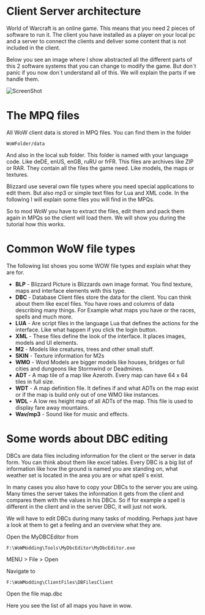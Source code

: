 # Client Server architecture #

World of Warcraft is an online game. This means that you need 2 pieces of software to run it. The client you have installed as a player on your local pc and a server to connect the clients and deliver some content that is not included in the client.

Below you see an image where I show abstracted all the different parts of this 2 software systems that you can change to modify the game. But don´t panic if you now don´t understand all of this. We will explain the parts if we handle them.

![ScreenShot](/screenshots/latest.png)

# The MPQ files #
All WoW client data is stored in MPQ files. You can find them in the folder

    WoWFolder/data

And also in the local sub folder. This folder is named with your language code. Like deDE, enUS, enGB, ruRU or frFR. This files are archives like ZIP or RAR. They contain all the files the game need. Like models, the maps or textures. 

Blizzard use several own file types where you need special applications to edit them. But also mp3 or simple text files for Lua and XML code. In the following I will explain some files you will find in the MPQs.

So to mod WoW you have to extract the files, edit them and pack them again in MPQs so the client will load them. We will show you during the tutorial how this works.

# Common WoW file types #

The following list shows you some WOW file types and explain what they are for.

* **BLP** - Blizzard Picture is Blizzards own image format. You find texture, maps and interface elements with this type.
* **DBC** - Database Client files store the data for the client. You can think about them like excel files. You have rows and columns of data describing many things. For Example what maps you have or the races, spells and much more.
* **LUA** - Are script files in the language Lua that defines the actions for the interface. Like what happen if you click the login button.
* **XML** - These files define the look of the interface. It places images, models and UI elements.
* **M2** - Models like creatures, trees and other small stuff.
* **SKIN** - Texture information for M2s
* **WMO** - Word Models are bigger models like houses, bridges or full cities and dungeons like Stormwind or Deadmines.
* **ADT** - A map tile of a map like Azeroth. Every map can have 64 x 64 tiles in full size.
* **WDT** - A map definition file. It defines if and what ADTs on the map exist or if the map is build only out of one WMO like instances.
* **WDL** - A low res height map of all ADTs of the map. This file is used to display fare away mountains.
* **Wav/mp3** - Sound like for music and effects.

# Some words about DBC editing #
DBCs are data files including information for the client or the server in data form. You can think about them like excel tables. Every DBC is a big list of information like how the ground is named you are standing on, what weather set is located in the area you are or what spell´s exist.

In many cases you also have to copy your DBCs to the server you are using. Many times the server takes the information it gets from the client and compares them with the values in his DBCs. So if for example a spell is different in the client and in the server DBC, it will just not work.

We will have to edit DBCs during many tasks of modding. Perhaps just have a look at them to get a feeling and an overview what they are.

Open the MyDBCEditor from

    F:\WoWModding\Tools\MyDbcEditor\MyDbcEditor.exe

MENU > File > Open

Navigate to

    F:\WoWModding\ClientFiles\DBFilesClient

Open the file map.dbc

Here you see the list of all maps you have in wow. 